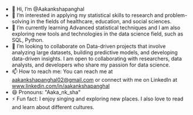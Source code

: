 - 👋 Hi, I’m @Aakankshapanghal
- 👀 I’m interested in applying my statistical skills to research and problem-solving in the fields of healthcare, education, and social sciences.
- 🌱 I’m currently learning Advanced statistical techniques and I am also exploring new tools and technologies in the data science field, such as SQL, Python.
- 💞️ I’m looking to collaborate on Data-driven projects that involve analyzing large datasets, building predictive models, and developing data-driven insights. I am open to collaborating with researchers, data analysts, and developers who share my passion for data science.
- 📫 How to reach me: You can reach me at aakankshapanghal02@gmail.com or connect with me on LinkedIn at www.linkedin.com/in/aakankshapanghal
- 😄 Pronouns: "Aaka_nk_sha"
- ⚡ Fun fact: I enjoy singing and exploring new places. I also love to read and learn about different cultures.

<!---
Aakankshapanghal/Aakankshapanghal is a ✨ special ✨ repository because its `README.md` (this file) appears on your GitHub profile.
You can click the Preview link to take a look at your changes.
--->
